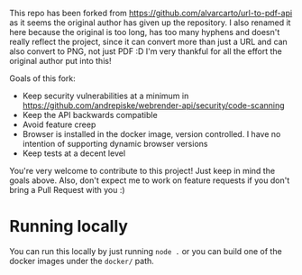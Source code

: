 
This repo has been forked from https://github.com/alvarcarto/url-to-pdf-api as it seems the original author has given up the repository.
I also renamed it here because the original is too long, has too many hyphens and doesn't really reflect the project, since it can convert more than just a URL and can also convert to PNG, not just PDF :D
I'm very thankful for all the effort the original author put into this!


Goals of this fork:

- Keep security vulnerabilities at a minimum in https://github.com/andrepiske/webrender-api/security/code-scanning
- Keep the API backwards compatible
- Avoid feature creep
- Browser is installed in the docker image, version controlled. I have no intention of supporting dynamic browser versions
- Keep tests at a decent level

You're very welcome to contribute to this project! Just keep in mind the goals above.
Also, don't expect me to work on feature requests if you don't bring a Pull Request with you :)

# Running locally

You can run this locally by just running `node .` or you can build one of the docker images under the `docker/` path.

